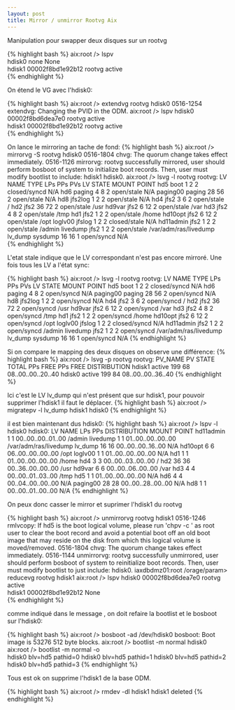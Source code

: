 ```yaml
---
layout: post
title: Mirror / unmirror Rootvg Aix
---
```


Manipulation pour swapper deux disques sur un rootvg

{% highlight bash %}
aix:root /> lspv  
hdisk0          none                                None                        
hdisk1          00002f8bd1e92b12                    rootvg          active      
{% endhighlight %}

On étend le VG avec l'hdisk0:

{% highlight bash %}
aix:root /> extendvg rootvg hdisk0
0516-1254 extendvg: Changing the PVID in the ODM. 
aix:root /> lspv
hdisk0          00002f8bd6dea7e0                    rootvg          active      
hdisk1          00002f8bd1e92b12                    rootvg          active      
{% endhighlight %}

On lance le mirroring an tache de fond:
{% highlight bash %}
aix:root /> mirrorvg -S rootvg hdisk0 
0516-1804 chvg: The quorum change takes effect immediately.
0516-1126 mirrorvg: rootvg successfully mirrored, user should perform
        bosboot of system to initialize boot records.  Then, user must modify
        bootlist to include:  hdisk1 hdisk0.
aix:root /> lsvg -l rootvg
rootvg:
LV NAME             TYPE       LPs     PPs     PVs  LV STATE      MOUNT POINT
hd5                 boot       1       2       2    closed/syncd  N/A
hd6                 paging     4       8       2    open/stale    N/A
paging00            paging     28      56      2    open/stale    N/A
hd8                 jfs2log    1       2       2    open/stale    N/A
hd4                 jfs2       3       6       2    open/stale    /
hd2                 jfs2       36      72      2    open/stale    /usr
hd9var              jfs2       6       12      2    open/stale    /var
hd3                 jfs2       4       8       2    open/stale    /tmp
hd1                 jfs2       1       2       2    open/stale    /home
hd10opt             jfs2       6       12      2    open/stale    /opt
loglv00             jfslog     1       2       2    closed/stale  N/A
hd11admin           jfs2       1       2       2    open/stale    /admin
livedump            jfs2       1       2       2    open/stale    /var/adm/ras/livedump
lv_dump             sysdump    16      16      1    open/syncd    N/A  
{% endhighlight %}

L'etat stale indique que le LV correspondant n'est pas encore mirroré.
Une fois tous les LV a l'état sync:

{% highlight bash %}
aix:root /> lsvg -l rootvg
rootvg:
LV NAME             TYPE       LPs     PPs     PVs  LV STATE      MOUNT POINT
hd5                 boot       1       2       2    closed/syncd  N/A
hd6                 paging     4       8       2    open/syncd    N/A
paging00            paging     28      56      2    open/syncd    N/A
hd8                 jfs2log    1       2       2    open/syncd    N/A
hd4                 jfs2       3       6       2    open/syncd    /
hd2                 jfs2       36      72      2    open/syncd    /usr
hd9var              jfs2       6       12      2    open/syncd    /var
hd3                 jfs2       4       8       2    open/syncd    /tmp
hd1                 jfs2       1       2       2    open/syncd    /home
hd10opt             jfs2       6       12      2    open/syncd    /opt
loglv00             jfslog     1       2       2    closed/syncd  N/A
hd11admin           jfs2       1       2       2    open/syncd    /admin
livedump            jfs2       1       2       2    open/syncd    /var/adm/ras/livedump
lv_dump             sysdump    16      16      1    open/syncd    N/A
{% endhighlight %}

Si on compare le mapping des deux disques on observe une différence: 
{% highlight bash %}
aix:root /> lsvg -p rootvg
rootvg:
PV_NAME           PV STATE          TOTAL PPs   FREE PPs    FREE DISTRIBUTION
hdisk1            active            199         68          08..00..00..20..40
hdisk0            active            199         84          08..00..00..36..40
{% endhighlight %}

Ici c'est le LV lv_dump qui n'est présent que sur hdisk1, pour pouvoir supprimer l'hdisk1 il faut le déplacer.
{% highlight bash %}
aix:root /> migratepv -l lv_dump hdisk1 hdisk0 
{% endhighlight %}

il est bien maintenant dus hdisk0:
{% highlight bash %}
aix:root /> lspv -l hdisk0
hdisk0:
LV NAME               LPs     PPs     DISTRIBUTION          MOUNT POINT
hd11admin             1       1       00..00..00..01..00    /admin
livedump              1       1       01..00..00..00..00    /var/adm/ras/livedump
lv_dump               16      16      00..00..00..16..00    N/A
hd10opt               6       6       06..00..00..00..00    /opt
loglv00               1       1       01..00..00..00..00    N/A
hd1                   1       1       01..00..00..00..00    /home
hd4                   3       3       00..00..03..00..00    /
hd2                   36      36      00..36..00..00..00    /usr
hd9var                6       6       00..00..06..00..00    /var
hd3                   4       4       00..00..01..03..00    /tmp
hd5                   1       1       01..00..00..00..00    N/A
hd6                   4       4       00..04..00..00..00    N/A
paging00              28      28      00..00..28..00..00    N/A
hd8                   1       1       00..00..01..00..00    N/A
{% endhighlight %}

On peux donc casser le mirror et suprimer l'hdisk1 du rootvg 

{% highlight bash %}
aix:root /> unmirrorvg rootvg hdisk1
0516-1246 rmlvcopy: If hd5 is the boot logical volume, please run 'chpv -c <diskname>'
        as root user to clear the boot record and avoid a potential boot
        off an old boot image that may reside on the disk from which this
        logical volume is moved/removed.
0516-1804 chvg: The quorum change takes effect immediately.
0516-1144 unmirrorvg: rootvg successfully unmirrored, user should perform
        bosboot of system to reinitialize boot records.  Then, user must modify
        bootlist to just include:  hdisk0.
        iaxdbdmz01:root /orage/param> reducevg rootvg hdisk1
aix:root /> lspv
hdisk0          00002f8bd6dea7e0                    rootvg          active      
hdisk1          00002f8bd1e92b12                    None                        
{% endhighlight %}

comme indiqué dans le message , on doit refaire la bootlist et le bosboot sur l'hdisk0:

{% highlight bash %}
aix:root /> bosboot -ad /dev/hdisk0 
bosboot: Boot image is 53276 512 byte blocks.
aix:root /> bootlist -m normal hdisk0
aix:root /> bootlist -m normal -o    
hdisk0 blv=hd5 pathid=0
hdisk0 blv=hd5 pathid=1
hdisk0 blv=hd5 pathid=2
hdisk0 blv=hd5 pathid=3
{% endhighlight %}

Tous est ok on supprime l'hdisk1 de la base ODM.

{% highlight bash %}
aix:root /> rmdev -dl hdisk1
hdisk1 deleted
{% endhighlight %}










